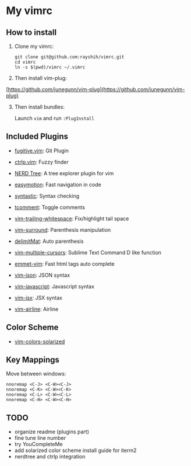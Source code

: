 # My vimrc

## How to install

1. Clone my vimrc:

   ```
   git clone git@github.com:rayshih/vimrc.git
   cd vimrc
   ln -s $(pwd)/vimrc ~/.vimrc
   ```

2. Then install vim-plug:

[https://github.com/junegunn/vim-plug](https://github.com/junegunn/vim-plug)

3. Then install bundles:

   Launch `vim` and run `:PlugInstall`


## Included Plugins

- [fugitive.vim](https://github.com/tpope/vim-fugitive): Git Plugin
- [ctrlp.vim](https://github.com/kien/ctrlp.vim): Fuzzy finder
- [NERD Tree](https://github.com/scrooloose/nerdtree): A tree explorer plugin for vim
- [easymotion](https://github.com/easymotion/vim-easymotion): Fast navigation in code
- [syntastic](https://github.com/scrooloose/syntastic): Syntax checking

- [tcomment](https://github.com/tomtom/tcomment_vim): Toggle comments
- [vim-trailing-whitespace](https://github.com/bronson/vim-trailing-whitespace): Fix/highlight tail space
- [vim-surround](https://github.com/tpope/vim-surround): Parenthesis manipulation
- [delimitMat](https://github.com/Raimondi/delimitMate): Auto parenthesis
- [vim-multiple-cursors](https://github.com/terryma/vim-multiple-cursors): Sublime Text Command D like function
- [emmet-vim](https://github.com/mattn/emmet-vim): Fast html tags auto complete
- [vim-json](https://github.com/elzr/vim-json): JSON syntax
- [vim-javascript](https://github.com/pangloss/vim-javascript): Javascript syntax
- [vim-jsx](https://github.com/pangloss/vim-jsx): JSX syntax
- [vim-airline](https://github.com/bling/vim-airline): Airline

## Color Scheme

- [vim-colors-solarized](https://github.com/altercation/vim-colors-solarized)

## Key Mappings

Move between windows:

```
nnoremap <C-J> <C-W><C-J>
nnoremap <C-K> <C-W><C-K>
nnoremap <C-L> <C-W><C-L>
nnoremap <C-H> <C-W><C-H>
```

## TODO

- organize readme (plugins part)
- fine tune line number
- try YouCompleteMe
- add solarized color scheme install guide for iterm2
- nerdtree and ctrlp integration
